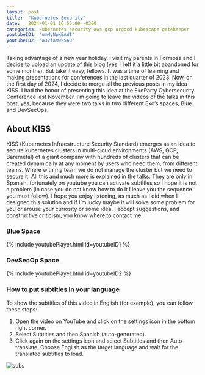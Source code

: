 ```yaml
---
layout: post
title:  "Kubernetes Security"
date:   2024-01-01 16:55:00 -0300
categories: kubernetes security aws gcp argocd kubescape gatekeeper
youtubeID1: "umMyNpKBAWI"
youtubeID2: "a32faMwkSAQ"
---
```

Taking advantage of a new year holiday, I visit my parents in Formosa and I decide to upload an update of this blog (yes, I left it a little bit abandoned for some months). But take it easy, fellows. It was a time of learning and making presentations for conferences in the last quarter of 2023. Now, on the first day of 2024, I decide to merge all the previous posts in my idea KISS. I had the honor of presenting this idea at the EkoParty Cybersecurity Conference last November. I’m going to leave the videos of the talks in this post, yes, because they were two talks in two different Eko’s spaces, Blue and DevSecOps.

## About KISS

KISS (Kubernetes Infraestructure Security Standard) emerges as an idea to secure kubernetes clusters in multi-cloud environments (AWS, GCP, Baremetal) of a giant company with hundreds of clusters that can be created dynamically at any moment by users who need them, from different teams. Where with my team we do not manage the cluster but we need to secure it. All this and much more is explained in the talks. They are only in Spanish, fortunately on youtube you can activate subtitles so I hope it is not a problem (in case you do not know how to do it I leave you the sequence you must follow). I hope you enjoy listening, as much as I did when I designed this solution and if I’m lucky maybe it will solve some problem for you or arouse your curiosity or some idea. I accept suggestions, and constructive criticism, you know where to contact me.

### Blue Space
{% include youtubePlayer.html id=youtubeID1 %}

### DevSecOp Space
{% include youtubePlayer.html id=youtubeID2 %}

### How to put subtitles in your language
To show the subtitles of this video in English (for example), you can follow these steps:

1. Open the video on YouTube and click on the settings icon in the bottom right corner. 
2. Select Subtitles and then Spanish (auto-generated). 
3. Click again on the settings icon and select Subtitles and then Auto-translate. Choose English as the target language and wait for the translated subtitles to load.

![subs](../assets/images/subtitles.gif)


